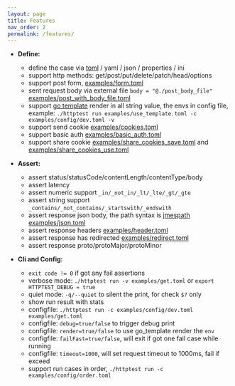 ```yaml
---
layout: page
title: Features
nav_order: 2
permalink: /features/
---
```




- **Define:**
    - define the case via [toml](https://toml.io/en/) / yaml / json / properties / ini
    - support http methods: get/post/put/delete/patch/head/options
    - support post form, [examples/form.toml](./examples/form.toml)
    - sent request body via external file `body = "@./post_body_file"` [examples/post_with_body_file.toml](./examples/post_with_body_file.toml)
    - support [go template](https://golang.org/pkg/text/template/) render in all string value, the envs in config file, example: `./httptest run examples/use_template.toml -c examples/config/dev.toml -v`
    - support send cookie [examples/cookies.toml](./examples/cookies.toml)
    - support basic auth [examples/basic_auth.toml](./examples/basic_auth.toml)
    - support share cookie [examples/share_cookies_save.toml](./examples/share_cookies_save.toml) and [examples/share_cookies_use.toml](./examples/share_cookies_use.toml)

- **Assert:**
    - assert status/statusCode/contentLength/contentType/body
    - assert latency
    - assert numeric support `_in/_not_in/_lt/_lte/_gt/_gte`
    - assert string support `_contains/_not_contains/_startswith/_endswith`
    - assert response json body, the path syntax is [jmespath](https://jmespath.org/tutorial.html) [examples/json.toml](./examples/json.toml)
    - assert response headers [examples/header.toml](./examples/header.toml)
    - assert response has redirected [examples/redirect.toml](./examples/redirect.toml)
    - assert response proto/protoMajor/protoMinor

- **Cli and Config:**
    - `exit code != 0` if got any fail assertions
    - verbose mode: `./httptest run -v examples/get.toml` or `export HTTPTEST_DEBUG = true`
    - quiet mode: `-q/--quiet` to silent the print, for check `$?` only
    - show run result with stats
    - configfile: `./httptest run -c examples/config/dev.toml examples/get.toml`
    - configfile: `debug=true/false` to trigger debug print
    - configfile: `render=true/false` to use  go_template render the `env`
    - configfile: `failFast=true/false`, will exit if got one fail case while running
    - configfile: `timeout=1000`, will set request timeout to 1000ms, fail if exceed
    - support run cases in order, `./httptest run -c examples/config/order.toml`